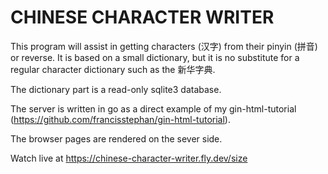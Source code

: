 # CHINESE CHARACTER WRITER
This program will assist in getting characters (汉字) from their pinyin (拼音) or reverse.
It is based on a small dictionary, but it is no substitute for a regular character dictionary such as the 新华字典.

The dictionary part is a read-only sqlite3 database.

The server is written in go as a direct example of my  gin-html-tutorial (https://github.com/francisstephan/gin-html-tutorial).

The browser pages are rendered on the sever side.

Watch live at https://chinese-character-writer.fly.dev/size
